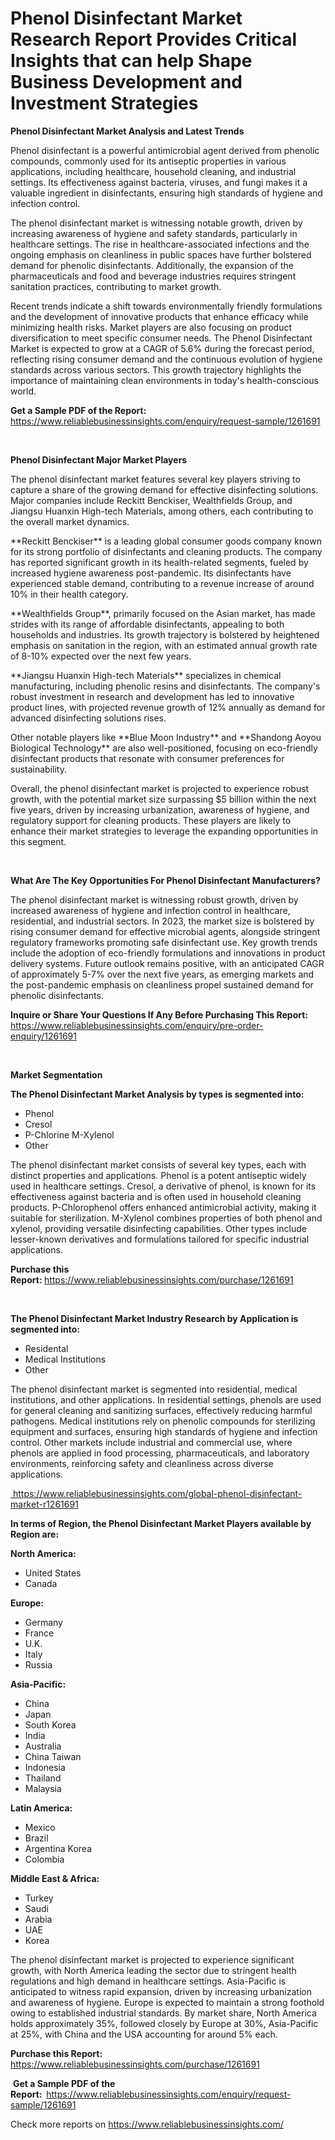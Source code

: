 <p><h1>Phenol Disinfectant Market Research Report Provides Critical Insights that can help Shape Business Development and Investment Strategies</h1></p><p><strong>Phenol Disinfectant Market Analysis and Latest Trends</strong></p>
<p><p>Phenol disinfectant is a powerful antimicrobial agent derived from phenolic compounds, commonly used for its antiseptic properties in various applications, including healthcare, household cleaning, and industrial settings. Its effectiveness against bacteria, viruses, and fungi makes it a valuable ingredient in disinfectants, ensuring high standards of hygiene and infection control.</p><p>The phenol disinfectant market is witnessing notable growth, driven by increasing awareness of hygiene and safety standards, particularly in healthcare settings. The rise in healthcare-associated infections and the ongoing emphasis on cleanliness in public spaces have further bolstered demand for phenolic disinfectants. Additionally, the expansion of the pharmaceuticals and food and beverage industries requires stringent sanitation practices, contributing to market growth.</p><p>Recent trends indicate a shift towards environmentally friendly formulations and the development of innovative products that enhance efficacy while minimizing health risks. Market players are also focusing on product diversification to meet specific consumer needs. The Phenol Disinfectant Market is expected to grow at a CAGR of 5.6% during the forecast period, reflecting rising consumer demand and the continuous evolution of hygiene standards across various sectors. This growth trajectory highlights the importance of maintaining clean environments in today's health-conscious world.</p></p>
<p><strong>Get a Sample PDF of the Report:&nbsp;</strong> <a href="https://www.reliablebusinessinsights.com/enquiry/request-sample/1261691?utm_campaign=3288&utm_medium=2&utm_source=Github&utm_content=ia&utm_term=31032025&utm_id=phenol-disinfectant">https://www.reliablebusinessinsights.com/enquiry/request-sample/1261691</a></p>
<p>&nbsp;</p>
<p><strong>Phenol Disinfectant Major Market Players</strong></p>
<p><p>The phenol disinfectant market features several key players striving to capture a share of the growing demand for effective disinfecting solutions. Major companies include Reckitt Benckiser, Wealthfields Group, and Jiangsu Huanxin High-tech Materials, among others, each contributing to the overall market dynamics.</p><p>**Reckitt Benckiser** is a leading global consumer goods company known for its strong portfolio of disinfectants and cleaning products. The company has reported significant growth in its health-related segments, fueled by increased hygiene awareness post-pandemic. Its disinfectants have experienced stable demand, contributing to a revenue increase of around 10% in their health category.</p><p>**Wealthfields Group**, primarily focused on the Asian market, has made strides with its range of affordable disinfectants, appealing to both households and industries. Its growth trajectory is bolstered by heightened emphasis on sanitation in the region, with an estimated annual growth rate of 8-10% expected over the next few years.</p><p>**Jiangsu Huanxin High-tech Materials** specializes in chemical manufacturing, including phenolic resins and disinfectants. The company's robust investment in research and development has led to innovative product lines, with projected revenue growth of 12% annually as demand for advanced disinfecting solutions rises.</p><p>Other notable players like **Blue Moon Industry** and **Shandong Aoyou Biological Technology** are also well-positioned, focusing on eco-friendly disinfectant products that resonate with consumer preferences for sustainability.</p><p>Overall, the phenol disinfectant market is projected to experience robust growth, with the potential market size surpassing $5 billion within the next five years, driven by increasing urbanization, awareness of hygiene, and regulatory support for cleaning products. These players are likely to enhance their market strategies to leverage the expanding opportunities in this segment.</p></p>
<p>&nbsp;</p>
<p><strong>What Are The Key Opportunities For Phenol Disinfectant Manufacturers?</strong></p>
<p><p>The phenol disinfectant market is witnessing robust growth, driven by increased awareness of hygiene and infection control in healthcare, residential, and industrial sectors. In 2023, the market size is bolstered by rising consumer demand for effective microbial agents, alongside stringent regulatory frameworks promoting safe disinfectant use. Key growth trends include the adoption of eco-friendly formulations and innovations in product delivery systems. Future outlook remains positive, with an anticipated CAGR of approximately 5-7% over the next five years, as emerging markets and the post-pandemic emphasis on cleanliness propel sustained demand for phenolic disinfectants.</p></p>
<p><strong>Inquire or Share Your Questions If Any Before Purchasing This Report:</strong> <a href="https://www.reliablebusinessinsights.com/enquiry/pre-order-enquiry/1261691?utm_campaign=3288&utm_medium=2&utm_source=Github&utm_content=ia&utm_term=31032025&utm_id=phenol-disinfectant">https://www.reliablebusinessinsights.com/enquiry/pre-order-enquiry/1261691</a></p>
<p>&nbsp;</p>
<p><strong>Market Segmentation</strong></p>
<p><strong>The Phenol Disinfectant Market Analysis by types is segmented into:</strong></p>
<p><ul><li>Phenol</li><li>Cresol</li><li>P-Chlorine M-Xylenol</li><li>Other</li></ul></p>
<p><p>The phenol disinfectant market consists of several key types, each with distinct properties and applications. Phenol is a potent antiseptic widely used in healthcare settings. Cresol, a derivative of phenol, is known for its effectiveness against bacteria and is often used in household cleaning products. P-Chlorophenol offers enhanced antimicrobial activity, making it suitable for sterilization. M-Xylenol combines properties of both phenol and xylenol, providing versatile disinfecting capabilities. Other types include lesser-known derivatives and formulations tailored for specific industrial applications.</p></p>
<p><strong>Purchase this Report:&nbsp;</strong><a href="https://www.reliablebusinessinsights.com/purchase/1261691?utm_campaign=3288&utm_medium=2&utm_source=Github&utm_content=ia&utm_term=31032025&utm_id=phenol-disinfectant">https://www.reliablebusinessinsights.com/purchase/1261691</a></p>
<p>&nbsp;</p>
<p><strong>The Phenol Disinfectant Market Industry Research by Application is segmented into:</strong></p>
<p><ul><li>Residental</li><li>Medical Institutions</li><li>Other</li></ul></p>
<p><p>The phenol disinfectant market is segmented into residential, medical institutions, and other applications. In residential settings, phenols are used for general cleaning and sanitizing surfaces, effectively reducing harmful pathogens. Medical institutions rely on phenolic compounds for sterilizing equipment and surfaces, ensuring high standards of hygiene and infection control. Other markets include industrial and commercial use, where phenols are applied in food processing, pharmaceuticals, and laboratory environments, reinforcing safety and cleanliness across diverse applications.</p></p>
<p><a href="https://www.reliablebusinessinsights.com/global-phenol-disinfectant-market-r1261691?utm_campaign=3288&utm_medium=2&utm_source=Github&utm_content=ia&utm_term=31032025&utm_id=phenol-disinfectant">&nbsp;https://www.reliablebusinessinsights.com/global-phenol-disinfectant-market-r1261691</a></p>
<p><strong>In terms of Region, the Phenol Disinfectant Market Players available by Region are:</strong></p>
<p>
    <p> <strong> North America: </strong>
        <ul>
            <li>United States</li>
            <li>Canada</li>
        </ul>
        </p> 
    <p> <strong> Europe: </strong>
        <ul>
            <li>Germany</li>
            <li>France</li>
            <li>U.K.</li>
            <li>Italy</li>
            <li>Russia</li>
        </ul>
        </p> 
    <p> <strong> Asia-Pacific: </strong>
        <ul>
            <li>China</li>
            <li>Japan</li>
            <li>South Korea</li>
            <li>India</li>
            <li>Australia</li>
            <li>China Taiwan</li>
            <li>Indonesia</li>
            <li>Thailand</li>
            <li>Malaysia</li>
        </ul>
        </p> 
    <p> <strong> Latin America: </strong>
        <ul>
            <li>Mexico</li>
            <li>Brazil</li>
            <li>Argentina Korea</li>
            <li>Colombia</li>
        </ul>
        </p> 
    <p> <strong> Middle East & Africa: </strong>
        <ul>
            <li>Turkey</li>
            <li>Saudi</li>
            <li>Arabia</li>
            <li>UAE</li>
            <li>Korea</li>
        </ul>
    </p>
    </p>
<p><p>The phenol disinfectant market is projected to experience significant growth, with North America leading the sector due to stringent health regulations and high demand in healthcare settings. Asia-Pacific is anticipated to witness rapid expansion, driven by increasing urbanization and awareness of hygiene. Europe is expected to maintain a strong foothold owing to established industrial standards. By market share, North America holds approximately 35%, followed closely by Europe at 30%, Asia-Pacific at 25%, with China and the USA accounting for around 5% each.</p></p>
<p><strong>Purchase this Report: </strong><a href="https://www.reliablebusinessinsights.com/purchase/1261691?utm_campaign=3288&utm_medium=2&utm_source=Github&utm_content=ia&utm_term=31032025&utm_id=phenol-disinfectant">https://www.reliablebusinessinsights.com/purchase/1261691</a></p>
<p>&nbsp;<strong>Get a Sample PDF of the Report:&nbsp;&nbsp;</strong><a href="https://www.reliablebusinessinsights.com/enquiry/request-sample/1261691?utm_campaign=3288&utm_medium=2&utm_source=Github&utm_content=ia&utm_term=31032025&utm_id=phenol-disinfectant">https://www.reliablebusinessinsights.com/enquiry/request-sample/1261691</a></p>
<p><strong></strong></p>
<p>Check more reports on <a href="https://www.reliablebusinessinsights.com/?utm_campaign=3288&utm_medium=2&utm_source=Github&utm_content=ia&utm_term=31032025&utm_id=phenol-disinfectant">https://www.reliablebusinessinsights.com/</a></p>